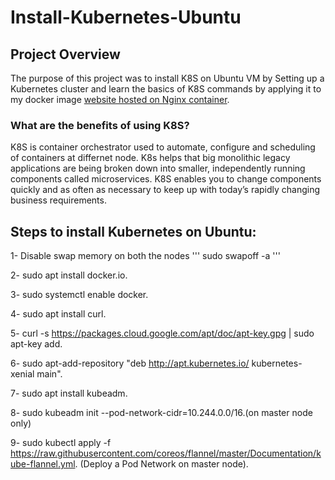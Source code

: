 # Install-Kubernetes-Ubuntu
##  Project Overview

The purpose of this project was to install K8S on Ubuntu VM by Setting up a Kubernetes cluster and learn the basics of K8S commands by applying it to my docker image [website hosted on Nginx container](https://hub.docker.com/repository/registry-1.docker.io/samir2296/containerization/tags?page=1).

### What are the benefits of using K8S?
K8S is container orchestrator used to automate, configure and scheduling of containers at differnet node. K8s helps that big monolithic legacy applications are being broken down into smaller, independently running components called microservices. 
K8S enables you to change components quickly and as often as necessary to keep up with today’s rapidly changing business requirements.

## Steps to install Kubernetes on Ubuntu:
1- Disable swap memory on both the nodes
 '''
 sudo swapoff -a
 '''

2-  sudo apt install docker.io.

3-  sudo systemctl enable docker.

4- sudo apt install curl.

5- curl -s https://packages.cloud.google.com/apt/doc/apt-key.gpg | sudo apt-key add.

6- sudo apt-add-repository "deb http://apt.kubernetes.io/ kubernetes-xenial main".

7- sudo apt install kubeadm.

8- sudo kubeadm init --pod-network-cidr=10.244.0.0/16.(on master node only)

9- sudo kubectl apply -f https://raw.githubusercontent.com/coreos/flannel/master/Documentation/kube-flannel.yml. (Deploy a Pod Network on master node).


